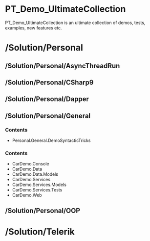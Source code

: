 # PT_Demo_UltimateCollection

PT_Demo_UltimateCollection is an ultimate collection of demos, tests, examples, new features etc.

# /Solution/Personal

## /Solution/Personal/AsyncThreadRun

## /Solution/Personal/CSharp9

## /Solution/Personal/Dapper

## /Solution/Personal/General

### Contents

- Personal.General.DemoSyntacticTricks

### Contents

- CarDemo.Console
- CarDemo.Data
- CarDemo.Data.Models
- CarDemo.Services
- CarDemo.Services.Models
- CarDemo.Services.Tests
- CarDemo\.Web

## /Solution/Personal/OOP

# /Solution/Telerik
